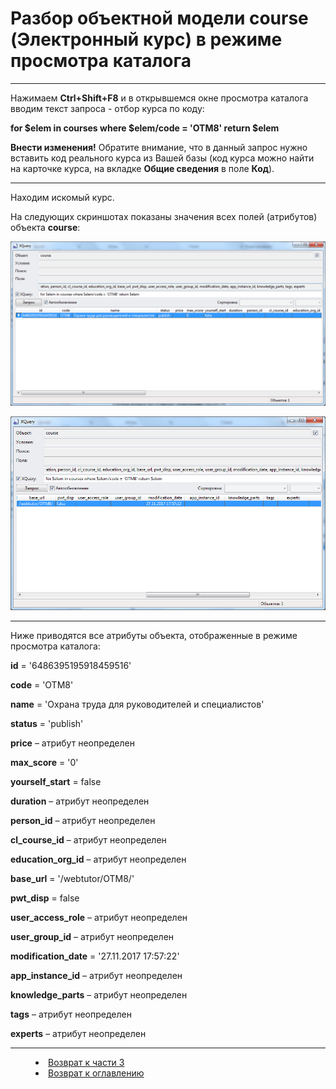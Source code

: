 # Разбор объектной модели course (Электронный курс) в режиме просмотра каталога 
***

Нажимаем **Ctrl+Shift+F8** и в открывшемся окне просмотра каталога вводим текст запроса - отбор курса по коду:

**for $elem in courses where $elem/code = 'OTM8' return $elem**

**Внести изменения!** Обратите внимание, что в данный запрос нужно вставить код реального курса из Вашей базы (код курса можно найти на карточке курса, на вкладке **Общие сведения** в поле **Код**).


---

Находим искомый курс. 

На следующих скриншотах показаны значения всех полей (атрибутов) объекта **course**:

![](course01.png)
 

![](course02.png)
 
 ---

Ниже приводятся все атрибуты объекта, отображенные в режиме просмотра каталога:

**id** = '6486395195918459516'

**code** = 'OTM8'

**name** = 'Охрана труда для руководителей и специалистов'

**status** = 'publish'

**price** – атрибут неопределен

**max_score** = '0'

**yourself_start** = false

**duration** – атрибут неопределен

**person_id** – атрибут неопределен

**cl_course_id** – атрибут неопределен

**education_org_id** – атрибут неопределен

**base_url** = '/webtutor/OTM8/'

**pwt_disp** = false

**user_access_role** – атрибут неопределен

**user_group_id** – атрибут неопределен

**modification_date** = '27.11.2017 17:57:22'

**app_instance_id** – атрибут неопределен

**knowledge_parts** – атрибут неопределен

**tags** – атрибут неопределен

**experts** – атрибут неопределен



***
<dd><li> <a href="3_object_model.md"> Возврат к части 3</a></dd>
<dd><li> <a href="README.md"> Возврат к оглавлению</a></dd>
